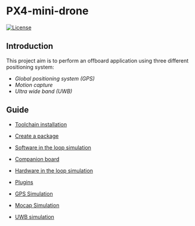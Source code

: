 # PX4-mini-drone

[![License](https://img.shields.io/badge/License-BSD_3--Clause-blue.svg)](https://opensource.org/licenses/BSD-3-Clause)

## Introduction

This project aim is to perform an offboard application using three different positioning system:

- *Global positioning system (GPS)*
- *Motion capture*
- *Ultra wide band (UWB)*

<!-- ## Results

All the results and discussions are reported in the following paper: []() -->

## Guide

- [Toolchain installation](docs/toolchain_installation.md)

- [Create a package](docs/create_pakage.md)

- [Software in the loop simulation](docs/sitl.md)

- [Companion board](docs/companion_board.md)

- [Hardware in the loop simulation](docs/hitl.md)

- [Plugins](docs/plugins.md)

- [GPS Simulation](docs/gps_simu.md)

- [Mocap Simulation](docs/mocap_simu.md)

- [UWB simulation](docs/uwb_simu.md)
